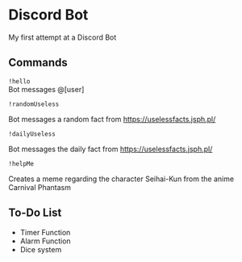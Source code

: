 # Discord Bot

My first attempt at a Discord Bot

## Commands

```!hello```  
Bot messages @[user]

```!randomUseless```  

Bot messages a random fact from https://uselessfacts.jsph.pl/

```!dailyUseless```  

Bot messages the daily fact from https://uselessfacts.jsph.pl/

```!helpMe```  

Creates a meme regarding the character Seihai-Kun from the anime Carnival Phantasm

## To-Do List
- Timer Function
- Alarm Function
- Dice system